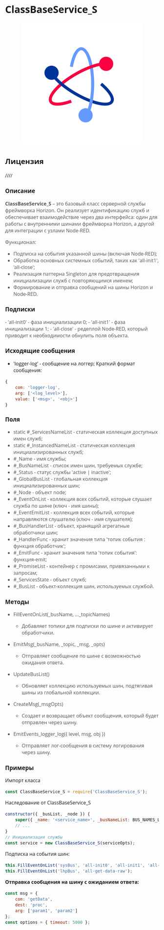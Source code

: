 <div style = "font-family: 'Open Sans', sans-serif; font-size: 16px">

# ClassBaseService_S
<div style = "color: #555">
    <p align="center">
    <img src="./res/logo.png" width="400" title="hover text">
    </p>
</div>

## Лицензия
////

### Описание
<div style = "color: #555">

**ClassBaseService_S** – это базовый класс серверной службы фреймворка Horizon. Он реализует идентификацию служб и обеспечивает взаимодействие через два интерфейса: один для работы с внутренними шинами фреймворка Horizon, а другой для интеграции с узлами Node-RED.

Функционал:
- Подписка на события указанной шины (включая Node-RED);
- Обработка основных системных событий, таких как 'all-init1', 'all-close';
- Реализация паттерна Singleton для предотвращения инициализации служб с повторяющимся именем;
- Формирование и отправка сообщений на шины Horizon и Node-RED.

</div>

### Подписки
<div style = "color: #555">
- 'all-init0' - фаза инициализации 0;
- 'all-init1' - фаза инициализации 1;
- 'all-close' - редеплой Node-RED, который приводит к необходимости обнулить поля объекта.

</div>

### Исходящие сообщения
- 'logger-log' - сообщение на логгер;
Краткий формат сообщения: 
```js
{
    com: 'logger-log',
    arg: ['<log_level>'],
    value: ['<msg>', '<obj>']
}
```

### Поля
<div style = "color: #555">

- static #_ServicesNameList - статическая коллекция доступных имен служб;
- static #_InstancedNameList -  статическая коллекция инициализированных служб;
- #_Name - имя службы;
- #_BusNameList - список имен шин, требуемых службе;
- #_Status - статус службы 'active | inactive';
- #_GlobalBusList - глобальная коллекция инициализированных шин;
- #_Node - объект node;
- #_EventOnList - коллекция всех событий, которые слушает служба по шине (ключ - имя шины);
- #_EventEmitList - коллекция всех событий, которые направляются слушателю (ключ - имя слушателя);
- #_BusHandlerList - объект, хранящий агрегатные обработчики шин;
- #_HandlerFunc - хранит значения типа 'топик события : функция обработчик';
- #_EmitFunc - хранит значения типа 'топик события': функция-emit;
- #_PromiseList - контейнер с промисами, привязанными к запросам;
- #_ServicesState - объект служб;
- #_BusList - объект-коллекция шин, используемых службой.

</div>

### Методы
<div style = "color: #555">

- FillEventOnList(_busName, ..._topicNames)
  - Добавляет топики для подписки по шине и активирует обработчики.

- EmitMsg(_busName, _topic, _msg, _opts)
  - Отправляет сообщение по шине с возможностью ожидания ответа.

- UpdateBusList()
  - Обновляет коллекцию используемых шин, подтягивая шины из глобальной коллекции.

- CreateMsg(_msgOpts)
  - Создает и возвращает объект сообщения, который будет отправлен через шину.

- EmitEvents_logger_log({ level, msg, obj })
  - Отправляет лог-сообщения в систему логирования через шину.

</div>

### Примеры
Импорт класса
```js
const ClassBaseService_S = require('ClassBaseService_S');
```

Наследование от ClassBaseService_S
```js
constructor({ _busList, _node }) {
    super({ _name: '<service_name>', _busNameList: BUS_NAMES_LIST, _busList, _node });
    // ...
}
// Инициализация службы
const service = new ClassBaseService_S(serviceOpts);
```

Подписка на события шин:

```js
this.FillEventOnList('sysBus', 'all-init0', 'all-init1', 'all-close');
this.FillEventOnList('lhpBus', 'all-get-data-raw');
```

**Отправка сообщения на шину с ожиданием ответа:**

```js
const msg = {
    com: 'getData',
    dest: 'proc',
    arg: ['param1', 'param2']
};
const options = { timeout: 5000 };

```

</div>


